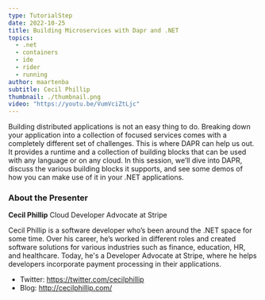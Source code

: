 ```yaml
---
type: TutorialStep
date: 2022-10-25
title: Building Microservices with Dapr and .NET
topics:
  - .net
  - containers
  - ide
  - rider
  - running
author: maartenba
subtitle: Cecil Phillip
thumbnail: ./thumbnail.png
video: "https://youtu.be/VumVciZtLjc"
---
```


Building distributed applications is not an easy thing to do. Breaking down your application into a collection of focused services comes with a completely different set of challenges. This is where DAPR can help us out. It provides a runtime and a collection of building blocks that can be used with any language or on any cloud. In this session, we’ll dive into DAPR, discuss the various building blocks it supports, and see some demos of how you can make use of it in your .NET applications.

### About the Presenter

**Cecil Phillip** Cloud Developer Advocate at Stripe

Cecil Phillip is a software developer who’s been around the .NET space for some time. Over his career, he’s worked in different roles and created software solutions for various industries such as finance, education, HR, and healthcare. Today, he's a Developer Advocate at Stripe, where he helps developers incorporate payment processing in their applications.

- Twitter: <https://twitter.com/cecilphillip>
- Blog: <http://cecilphillip.com/>
